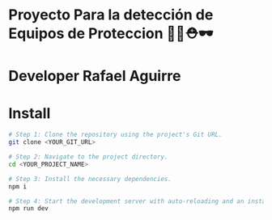 # Proyecto Para la detección de Equipos de Proteccion 👷🧤⛑️🕶
# Developer Rafael Aguirre
# Install 
```sh
# Step 1: Clone the repository using the project's Git URL.
git clone <YOUR_GIT_URL>

# Step 2: Navigate to the project directory.
cd <YOUR_PROJECT_NAME>

# Step 3: Install the necessary dependencies.
npm i

# Step 4: Start the development server with auto-reloading and an instant preview.
npm run dev
```

